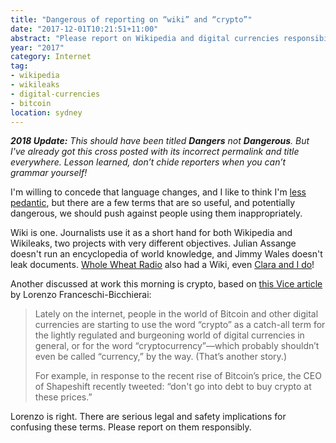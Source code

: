 ```yaml
---
title: "Dangerous of reporting on “wiki” and “crypto”"
date: "2017-12-01T10:21:51+11:00"
abstract: "Please report on Wikipedia and digital currencies responsibility"
year: "2017"
category: Internet
tag:
- wikipedia
- wikileaks
- digital-currencies
- bitcoin
location: sydney
---
```

<p style="font-style:italic"><strong>2018 Update:</strong> This should have been titled <strong>Dangers</strong> not <strong>Dangerous</strong>. But I've already got this cross posted with its incorrect permalink and title everywhere. Lesson learned, don’t chide reporters when you can’t grammar yourself!</p>

I'm willing to concede that language changes, and I like to think I'm [less pedantic], but there are a few terms that are so useful, and potentially dangerous, we should push against people using them inappropriately.

Wiki is one. Journalists use it as a short hand for both Wikipedia and Wikileaks, two projects with very different objectives. Julian Assange doesn't run an encyclopedia of world knowledge, and Jimmy Wales doesn't leak documents. [Whole Wheat Radio] also had a Wiki, even [Clara and I do]!

Another discussed at work this morning is crypto, based on [this Vice article] by Lorenzo Franceschi-Bicchierai:

> Lately on the internet, people in the world of Bitcoin and other digital currencies are starting to use the word “crypto” as a catch-all term for the lightly regulated and burgeoning world of digital currencies in general, or for the word “cryptocurrency”—which probably shouldn’t even be called “currency,” by the way. (That’s another story.)
> 
> For example, in response to the recent rise of Bitcoin’s price, the CEO of Shapeshift recently tweeted: “don't go into debt to buy crypto at these prices.” 

Lorenzo is right. There are serious legal and safety implications for confusing these terms. Please report on them responsibly.

[less pedantic]: http://rubenerd.com/losing-my-mind-loosly/
[this Vice article]: https://motherboard.vice.com/en_us/article/43nk9b/cryptocurrency-are-not-crypto-bitcoin
[Whole Wheat Radio]: https://en.wikipedia.org/wiki/Whole_Wheat_Radio
[Clara and I do]: https://wiki.sasara.moe/

